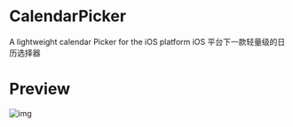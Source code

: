 # CalendarPicker
A lightweight calendar Picker for the iOS platform
iOS 平台下一款轻量级的日历选择器


# Preview

![img](https://github.com/Winerywine/CalendarPicker/blob/master/Calendar_record.gif)
